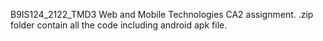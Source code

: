 B9IS124_2122_TMD3 Web and Mobile Technologies CA2 assignment.
.zip folder contain all the code including android apk file.
